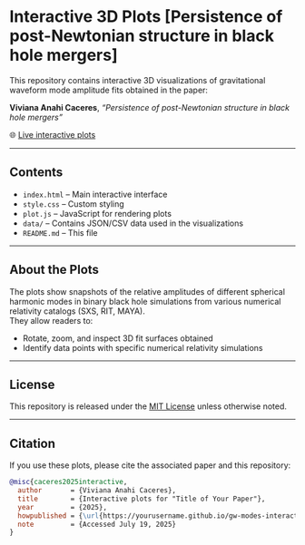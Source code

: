 # Interactive 3D Plots [Persistence of post-Newtonian structure in black hole mergers]

This repository contains interactive 3D visualizations of gravitational waveform mode amplitude fits obtained in the paper:

**Viviana Anahi Caceres**, *“Persistence of post-Newtonian structure in black hole mergers”*

🌐 [Live interactive plots](https://viviana-caceres.github.io/GW-mode-fits-interactive/)

---

## Contents

- `index.html` – Main interactive interface
- `style.css` – Custom styling
- `plot.js` – JavaScript for rendering plots
- `data/` – Contains JSON/CSV data used in the visualizations
- `README.md` – This file

---

## About the Plots

The plots show snapshots of the relative amplitudes of different spherical harmonic modes in binary black hole simulations from various numerical relativity catalogs (SXS, RIT, MAYA).  
They allow readers to:
- Rotate, zoom, and inspect 3D fit surfaces obtained
- Identify data points with specific numerical relativity simulations

---

## License

This repository is released under the [MIT License](LICENSE) unless otherwise noted.

---

## Citation

If you use these plots, please cite the associated paper and this repository:

```bibtex
@misc{caceres2025interactive,
  author       = {Viviana Anahi Caceres},
  title        = {Interactive plots for "Title of Your Paper"},
  year         = {2025},
  howpublished = {\url{https://yourusername.github.io/gw-modes-interactive/}},
  note         = {Accessed July 19, 2025}
}

